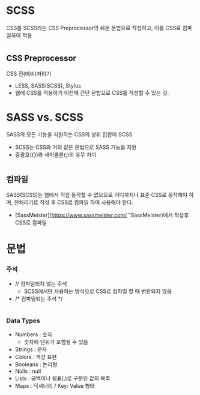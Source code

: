 # SCSS
CSS를 SCSS라는 CSS Preprocessor의 쉬운 문법으로 작성하고, 이를 CSS로 컴파일하여 적용

#

## CSS Preprocessor
CSS 전(예비)처리기
- LESS, SASS(SCSS), Stylus
- 웹에 CSS를 적용하기 이전에 간단 문법으로 CSS를 작성할 수 있는 것.

#

# SASS vs. SCSS
SASS의 모든 기능을 지원하는 CSS의 상위 집합이 SCSS
- SCSS는 CSS와 거의 같은 문법으로 SASS 기능을 지원
- 중괄호({})와 세미콜론(;)의 유무 차이

#

## 컴파일
SASS(SCSS)는 웹에서 직접 동작할 수 없으므로 어디까지나 표준 CSS로 동작해야 하며, 전처리기로 작성 후 CSS로 컴파일 하여 사용해야 한다.
- [SassMeister](https://www.sassmeister.com/ "SassMeister)에서 작성후 CSS로 컴파일

#

# 문법

### 주석
- // 컴파일되지 않는 주석
    - SCSS에서만 사용하는 방식으로 CSS로 컴파일 할 때 변환되지 않음
- /* 컴파일되는 주석 */

#

### Data Types
- Numbers : 숫자
    - 숫자에 단위가 포함될 수 있음
- Strings : 문자
- Colors : 색상 표현
- Booleans : 논리형
- Nulls : null
- Lists : 공백이나 쉼표(,)로 구분된 값의 목록
- Maps : 딕셔너리 / Key: Value 형태
